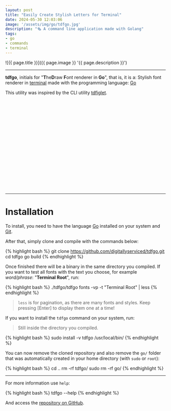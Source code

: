 ```yaml
---
layout: post
title: "Easily Create Stylish Letters for Terminal"
date: 2024-05-30 12:03:06
image: '/assets/img/go/tdfgo.jpg'
description: "🗞️ A command line application made with Golang"
tags:
- go
- commands
- terminal
---
```


![{{ page.title }}]({{ page.image }} '{{ page.description }}')

---

**tdfgo**, initials for "**T**he**D**raw **F**ont renderer in **Go**", that is, it is a: Stylish font renderer in [terminal](https://terminalroot.com/tags#terminal) made with the programming language: [Go](https://terminalroot.com/tags#go)

This utility was inspired by the CLI utility [tdfiglet](https://github.com/tat3r/tdfiglet).

<!-- SQUARE - GAMES ROOT -->
<script async src="//pagead2.googlesyndication.com/pagead/js/adsbygoogle.js"></script>
<ins class="adsbygoogle"
style="display:inline-block;width:336px;height:280px"
data-ad-client="ca-pub-2838251107855362"
data-ad-slot="5351066970"></ins>
<script>
(adsbygoogle = window.adsbygoogle || []).push({});
</script>

---

# Installation
To install, you need to have the language [Go](https://terminalroot.com/tags#go) installed on your system and [Git](https://terminalroot.com/tags#git).

After that, simply clone and compile with the commands below:

{% highlight bash %}
git clone https://github.com/digitallyserviced/tdfgo.git
cd tdfgo
go build
{% endhighlight %}

Once finished there will be a binary in the same directory you compiled. If you want to test all fonts with the text you choose, for example *word/phrase*: "**Terminal Root**", run:

{% highlight bash %}
./tdfgo/tdfgo fonts -vp -t "Terminal Root" | less
{% endhighlight %}
> `less` is for pagination, as there are many fonts and styles. Keep pressing [Enter] to display them one at a time!

If you want to install the `tdfgo` command on your system, run:
> Still inside the directory you compiled.

{% highlight bash %}
sudo install -v tdfgo /usr/local/bin/
{% endhighlight %}

You can now remove the cloned repository and also remove the `go/` folder that was automatically created in your home directory (with `sudo` or `root`):

{% highlight bash %}
cd ..
rm -rf tdfgo/
sudo rm -rf go/
{% endhighlight %}

---

For more information use `help`:

{% highlight bash %}
tdfgo --help
{% endhighlight %}

And access the [repository on GitHub](https://github.com/digitallyserviced/tdfgo).
